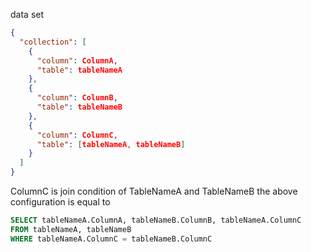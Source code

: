 data set

```json
{
  "collection": [
    {
      "column": ColumnA,
      "table": tableNameA
    },
    {
      "column": ColumnB,
      "table": tableNameB
    },
    {
      "column": ColumnC,
      "table": [tableNameA, tableNameB]
    }
  ]
}
```
ColumnC is join condition of TableNameA and TableNameB
the above configuration is equal to 

```sql
SELECT tableNameA.ColumnA, tableNameB.ColumnB, tableNameA.ColumnC
FROM tableNameA, tableNameB
WHERE tableNameA.ColumnC = tableNameB.ColumnC
```

